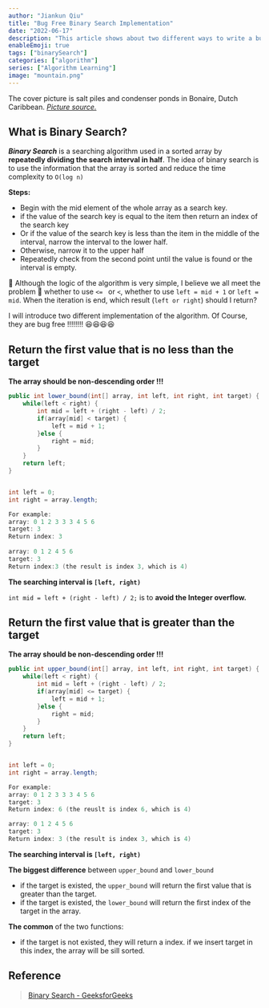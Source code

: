 ```yaml
---
author: "Jiankun Qiu"
title: "Bug Free Binary Search Implementation"
date: "2022-06-17"
description: "This article shows about two different ways to write a bug free Binary Search Code"
enableEmoji: true
tags: ["binarySearch"]
categories: ["algorithm"]
series: ["Algorithm Learning"]
image: "mountain.png"
---
```


The cover picture is salt piles and condenser ponds in Bonaire, Dutch Caribbean. *[Picture source.](https://www.theatlantic.com/photo/2020/02/top-shots-2019-international-landscape-photographer-year/606505/)*

## What is Binary Search?

***Binary Search*** is a searching algorithm used in a sorted array by **repeatedly dividing the search interval in half**. The idea of binary search is to use the information that the array is sorted and reduce the time complexity to ```O(log n)```

**Steps:**

- Begin with the mid element of the whole array as a search key.
- if the value of the search key is equal to the item then return an index of the search key
- Or if the value of the search key is less than the item in the middle of the interval, narrow the interval to the lower half.
- Otherwise, narrow it to the upper half
- Repeatedly check from the second point until the value is found or the interval is empty.

:flags: Although the logic of the algorithm is very simple, I believe we all meet the problem :shit: whether to use ```<= ``` or ```<```, whether to use ```left = mid + 1``` or ```left = mid```. When the iteration is end, which result (```left or right```) should I return?

I will introduce two different implementation of the algorithm. Of Course, they are bug free !!!!!!!! :satisfied::satisfied::satisfied::satisfied:

## Return the first value that is no less than the target

**The array should be non-descending order !!!**

```java
public int lower_bound(int[] array, int left, int right, int target) {
    while(left < right) {
        int mid = left + (right - left) / 2;
        if(array[mid] < target) {
            left = mid + 1;
        }else {
            right = mid;
        }
    }
    return left;
}


int left = 0;
int right = array.length;

For example:
array: 0 1 2 3 3 3 4 5 6
target: 3
Return index: 3
    
array: 0 1 2 4 5 6
target: 3
Return index:3 (the result is index 3, which is 4)
```

**The searching interval is ```[left, right)```**

```int mid = left + (right - left) / 2;``` is to **avoid the Integer overflow.**

## Return the first value that is greater than the target

**The array should be non-descending order !!!**

```java
public int upper_bound(int[] array, int left, int right, int target) {
    while(left < right) {
        int mid = left + (right - left) / 2;
        if(array[mid] <= target) {
            left = mid + 1;
        }else {
            right = mid;
        }
    }
    return left;
}


int left = 0;
int right = array.length;

For example:
array: 0 1 2 3 3 3 4 5 6
target: 3
Return index: 6 (the reuslt is index 6, which is 4)

array: 0 1 2 4 5 6
target: 3
Return index: 3 (the result is index 3, which is 4) 
```

**The searching interval is ```[left, right)```**

**The biggest difference** between ```upper_bound``` and ```lower_bound```

- if the target is existed, the ```upper_bound``` will return the first value that is greater than the target.
- if the target is existed, the ```lower_bound``` will return the first index of the target in the array.

**The common** of the two functions:

- if the target is not existed, they will return a index. if we insert target in this index, the array will be sill sorted.



## Reference

> [Binary Search - GeeksforGeeks](https://www.geeksforgeeks.org/binary-search/)

